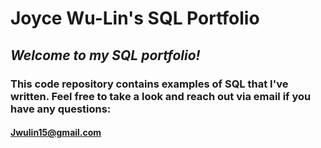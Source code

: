 # **Joyce Wu-Lin's SQL Portfolio**

## *Welcome to my SQL portfolio!*

### This code repository contains examples of SQL that I've written. Feel free to take a look and reach out via email if you have any questions: 

#### Jwulin15@gmail.com
